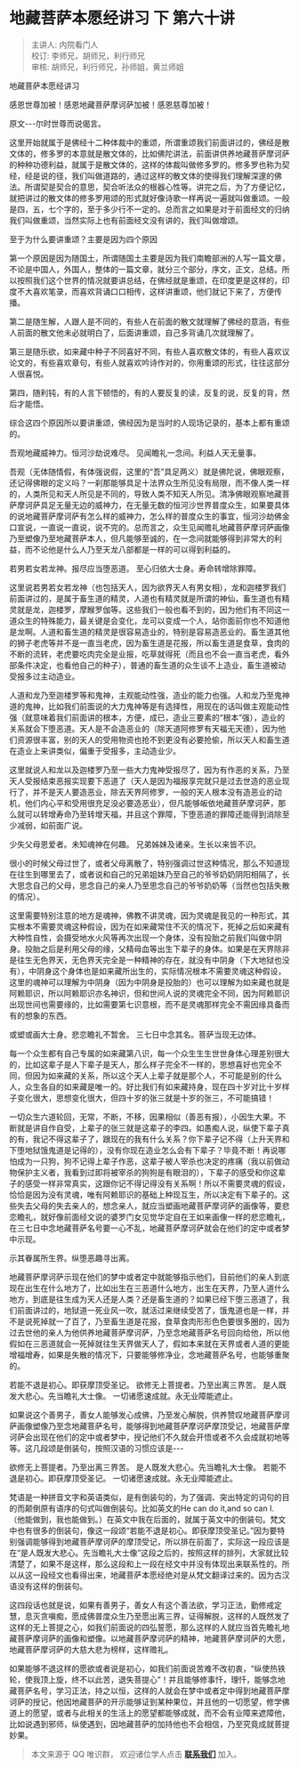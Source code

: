 # 地藏菩萨本愿经讲习 下 第六十讲

> 主讲人: 内院看门人 <br />
> 校订: 李师兄，胡师兄，利行师兄 <br />
> 审核: 胡师兄，利行师兄，孙师姐，黄兰师姐 <br />

地藏菩萨本愿经讲习

感恩世尊加被！感恩地藏菩萨摩诃萨加被！感恩慈尊加被！

原文---尔时世尊而说偈言。

这里开始就属于是佛经十二种体裁中的重颂，所谓重颂我们前面讲过的，佛经是散文体的，修多罗的本意就是散文体的，比如佛陀讲法，前面讲供养地藏菩萨摩诃萨的种种功德利益，就属于是散文体的，这样的体裁叫做修多罗的。修多罗也称为契经，经是说的径，我们叫做道路的，通过这样的散文体的使得我们理解深邃的佛法。所谓契是契合的意思，契合听法众的根器心性等。讲完之后，为了方便记忆，就把讲过的散文体的修多罗用颂的形式就好像诗歌一样再说一遍就叫做重颂。一般是四，五，七个字的，至于多少行不一定的。总而言之如果是对于前面经文的归纳我们叫做重颂，当然实际上也有前面经文没有讲的，我们叫做增颂。

至于为什么要讲重颂？主要是因为四个原因

第一个原因是因为随国土，所谓随国土主要是因为我们南瞻部洲的人写一篇文章，不论是中国人，外国人，整体的一篇文章，就分三个部分，序文，正文，总结。所以按照我们这个世界的情况就要讲总结，在佛经就是重颂，在印度更是这样的，印度不大喜欢笔录，而喜欢背诵口口相传，这样讲重颂，他们就记下来了，方便传播。

第二是随生解，人跟人是不同的，有些人在前面的散文就理解了佛经的意涵，有些人前面的散文他未必就明白了，后面讲重颂，自己多背诵几次就理解了。

第三是随乐欲，如来藏中种子不同喜好不同，有些人喜欢散文体的，有些人喜欢议论文的，有些喜欢章句，有些人就喜欢吟诗作对的，你用重颂的形式，往往这部分人很喜悦。

第四，随利钝，有的人言下顿悟的，有的人要反复的读，反复的说，反复的背，然后才能悟。

综合这四个原因所以要讲重颂，佛经因为是当时的人现场记录的，基本上都有重颂的。

吾观地藏威神力。恒河沙劫说难尽。
见闻瞻礼一念间。利益人天无量事。

吾观（无体随情假，有体强说假，这里的“吾”具足两义）就是佛陀说，佛眼观察，还记得佛眼的定义吗？一刹那能够具足十法界众生所见没有局限，而不像人类一样的，人类所见和天人所见是不同的，导致人类不知天人所见。清净佛眼观察地藏菩萨摩诃萨具足无量无边的威神力，在无量无数的恒河沙世界普度众生，如果要具体的说地藏菩萨摩诃萨有怎么样的威神力，怎么样的普度众生的事宜，恒河沙劫佛金口宣说，一直说一直说，说不完的。总而言之，众生见闻赡礼地藏菩萨摩诃萨画像乃至塑像乃至地藏菩萨本人，但凡能够至诚的，在一念间就能够得到非常大的利益，而不论他是什么人乃至天龙八部都是一样的可以得到利益的。

若男若女若龙神。报尽应当堕恶道。
至心归依大士身。寿命转增除罪障。

这里说若男若女若龙神（也包括天人，因为欲界天人有男女相），龙和迦楼罗我们前面讲过的，是属于畜生道的精灵，人道也有精灵就是所谓的神仙，畜生道也有精灵就是龙，迦楼罗，摩睺罗伽等。这些我们一般也看不到的，因为他们有不同这一道众生的特殊能力，最关键是会变化，龙可以变成一个人，站你面前你也不知道他是龙啊。人道和畜生道的精灵是很容易造业的，特别是容易造恶业的。畜生道其他的狮子老虎等并不是一直当老虎，因为畜生道是花报，所以畜生道是食草，食肉的不断的流转，老虎要吃肉完全是业报，吃草就得死（而且也不会一直当老虎，看外部条件决定，也看他自己的种子），普通的畜生道的众生谈不上造业，畜生道被动受报多过主动造业。

人道和龙乃至迦楼罗等和鬼神，主观能动性强，造业的能力也强。人和龙乃至鬼神道的鬼神，比如我们前面说的大力鬼神等是有选择性，用现在的话叫做主观能动性强（就意味着我们前面讲的根本，方便，成已，造业三要素的“根本”强），造业的关系就会下堕恶道。天人是不会造恶业的（除天道阿修罗有天福无天德），因为他们资源很丰富，别的天人的受用物资也抢不到更没有必要抢偷，所以天人和畜生道在造业上来讲类似，偏重于受报多，主动造业少。

这里就说人和龙以及迦楼罗乃至一些大力鬼神受报尽了，因为有作恶的关系，乃至天人受报结束恶报实现要下恶道了（天人是因为福报享完就只是过去世造的恶业现行了，并不是天人要造恶业，除去天界阿修罗，一般的天人根本没有造恶业的动机，他们内心平和受用很充足没必要造恶业），但凡能够皈依地藏菩萨摩诃萨，那么就可以转增寿命乃至转增天福，并且这个罪障，下堕恶道的罪障还能得到消除至少减弱，如前面广说。

少失父母恩爱者。未知魂神在何趣。
兄弟姊妹及诸亲。生长以来皆不识。

很小的时候父母过世了，或者父母离散了，特别强调过世这种情况，那么不知道现在往生到哪里去了，或者说和自己的兄弟姐妹乃至自己的爷爷奶奶阴阳相隔了，长大思念自己的父母，思念自己的亲人乃至思念自己的爷爷奶奶等（当然也包括失散的情况）。

这里需要特别注意的地方是魂神，佛教不讲灵魂，因为灵魂是我见的一种形式，其实根本不需要灵魂这种假设，因为在如来藏常住不灭的情况下，死掉之后如来藏有大种性自性，会摄受地水火风等再次出现一个身体，没有投胎之前我们叫做中阴身。投胎之后是利用父母的缘，父精母血等出生下辈子的身体。如果是在天界除非是往生无色界天，无色界天完全是一种精神的存在，就没有中阴身（下大地狱也没有），中阴身这个身体也是如来藏所出生的，实际情况根本不需要灵魂这种假设，这里的魂神可以理解为中阴身（因为中阴身是投胎的）也可以理解为如来藏也就是阿赖耶识，所以阿赖耶识亦名神识，但和世间人说的灵魂完全不同，因为阿赖耶识出现世间也需要缘的，比如需要第七识意根，而不是灵魂那样完全不需因缘具备而有的想象的东西。

或塑或画大士身。悲恋瞻礼不暂舍。
三七日中念其名。菩萨当现无边体。

每一个众生都有自己专属的如来藏第八识，每一个众生生生世世身体心理差别很大的，比如这辈子是人下辈子是天人，那么样子完全不一样的，思想喜好也完全不同，但因为如来藏的关系，所以这个天人上辈子就是那个人，不可能是别的什么人，众生各自的如来藏是唯一的。好比我们有如来藏持身，现在四十岁对比十岁样子变化很大，思想变化很大，但四十岁的张三就是十岁的张三，不可能搞错！

一切众生六道轮回，无常，不断，不移，因果相似（善恶有报），小因生大果。不断就是讲自作自受，上辈子的张三就是这辈子的李四。如愚痴人说，纵使下辈子真的有，我记不得这辈子了，跟现在的我有什么关系？你下辈子记不得（上升天界和下堕地狱饿鬼道是记得的），没有你现在造业怎么会有下辈子？毕竟不断！再说哪怕成为一只狗，狗不记得上辈子作恶，这辈子被人宰杀也决定的疼痛（我以前做动物保护主义者，我看到过即将被宰杀的狗狗是有眼泪的），下辈子的感受和你这辈子的感受一样非常真实，这跟你记不得记得没有关系啊！所以不需要灵魂的假设，恰恰是因为没有灵魂，唯有阿赖耶识的基础上种现互生，所以决定有下辈子的。这些失去父母的失去亲人的，想念亲人，就应当塑画地藏菩萨摩诃萨的画像等，要悲恋瞻礼，就好像前面经文说的婆罗门女见觉华定自在王如来画像一样的悲恋瞻礼，在三七日中念地藏菩萨名号要一心不乱，地藏菩萨摩诃萨就会在他们的定中或者梦中示现。

示其眷属所生界。纵堕恶趣寻出离。

地藏菩萨摩诃萨示现在他们的梦中或者定中就能够指示他们，目前他们的亲人到底现在出生在什么地方了，比如出生在三恶道什么地方，出生在天界，乃至人道什么地方，到底是往生成为天人还是人类？还是畜生道的？如果已经下堕三恶道了，我们前面讲过的，地狱道一死业风一吹，就活过来继续受苦了，饿鬼道也是一样，并不是说死掉就一了百了，乃至畜生道是花报，食草食肉形形色色要很多圈的，因为过去世他的亲人为他供养地藏菩萨摩诃萨，乃至念地藏菩萨名号回向给他，所以他假如在三恶道就会一死掉就往生天界做天人了，假如本来就在天界或者人道的更能增福增寿，如果是失散的情况下，只要能够修净业，念地藏菩萨名号，也能够重聚的。

若能不退是初心。即获摩顶受圣记。
欲修无上菩提者。乃至出离三界苦。
是人既发大悲心。先当瞻礼大士像。
一切诸愿速成就。永无业障能遮止。

如果说这个善男子，善女人能够发心成佛，乃至发心解脱，供养赞叹地藏菩萨摩诃萨画像塑像乃至念地藏菩萨名号，能够得到地藏菩萨摩诃萨摩顶受记，地藏菩萨摩诃萨会出现在他们的定中或者梦中，授记他们不久就会开悟或者不久会成就初地等等。这几段颂是倒装句，按照汉语的习惯应该是---

欲修无上菩提者。乃至出离三界苦。
是人既发大悲心。先当瞻礼大士像。
若能不退是初心。即获摩顶受圣记。
一切诸愿速成就。永无业障能遮止。

梵语是一种拼音文字和英语类似，是有倒装句的，为了强调、突出特定的词句的目的而颠倒原有语序的句式叫做倒装句。比如英文的He can do it,and so can I. （他能做到，我也能做到。）在英文中我在后面的，就属于英文中的倒装句。梵文中也有很多的倒装句，像这一段颂“若能不退是初心。即获摩顶受圣记。”因为要特别强调能够得到地藏菩萨摩诃萨的摩顶受记，所以排在前面了，实际这一段应该是在“是人既发大悲心。先当瞻礼大士像”这段之后的，按照这样的排列，大家就比较清楚了，如果不是这样，那么这段和上一段在经文中并没有体现出来联系性的。所以从这一段经文也看得出来，地藏菩萨本愿经绝对是从梵文翻译过来的。因为古汉语没有这样的倒装句。

这四段话也就是说，如果有善男子，善女人有这个善法欲，学习正法，勤修戒定慧，息灭贪嗔痴，愿成佛普度众生乃至愿出离三界，证得解脱，这样的人既然发了这样的无上菩提之心，如我们前面说的四弘誓愿，那么这样的人就应当首先瞻礼地藏菩萨摩诃萨的画像和塑像。以地藏菩萨摩诃萨的精神，地藏菩萨摩诃萨的大愿，地藏菩萨摩诃萨的大慈大悲为榜样，这样赡礼。

如果能够不退这样的愿欲或者说是初心，如我们前面说苦难不改初衷，“纵使热铁轮，使我顶上旋，终不以此苦，退失菩提心”！并且能够修事忏，理忏，能够念地藏菩萨名号，学习正法，持之以恒，这样的人就会在梦中或者定中得到地藏菩萨摩诃萨的授记，他因地藏菩萨的开示能够证到某种果位，并且他的一切愿望，修学佛道上的愿望，或者与此相关的生活上的愿望都能够成就，而不会有业障来遮障他，比如说遇到邪师，纵使遇到，因地藏菩萨的加持他也不会相信，乃至究竟成就菩提妙果。

> 本文来源于 QQ 唯识群， 欢迎诸位学人点击 **[联系我们](https://mp.weixin.qq.com/s/lZCfWjmLjgNR165Tx4_bCQ)** 加入。
